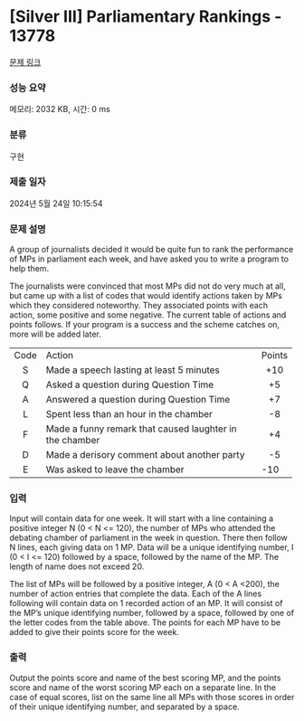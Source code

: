 # [Silver III] Parliamentary Rankings - 13778 

[문제 링크](https://www.acmicpc.net/problem/13778) 

### 성능 요약

메모리: 2032 KB, 시간: 0 ms

### 분류

구현

### 제출 일자

2024년 5월 24일 10:15:54

### 문제 설명

<p>A group of journalists decided it would be quite fun to rank the performance of MPs in parliament each week, and have asked you to write a program to help them.</p>

<p>The journalists were convinced that most MPs did not do very much at all, but came up with a list of codes that would identify actions taken by MPs which they considered noteworthy. They associated points with each action, some positive and some negative. The current table of actions and points follows. If your program is a success and the scheme catches on, more will be added later. </p>

<table class="table table-bordered" style="width:500px">
	<tbody>
		<tr>
			<td style="text-align:center">Code</td>
			<td>Action </td>
			<td style="text-align:center">Points </td>
		</tr>
		<tr>
			<td style="text-align:center">S</td>
			<td>Made a speech lasting at least 5 minutes</td>
			<td style="text-align:center">+10</td>
		</tr>
		<tr>
			<td style="text-align:center">Q</td>
			<td>Asked a question during Question Time </td>
			<td style="text-align:center">+5</td>
		</tr>
		<tr>
			<td style="text-align:center">A</td>
			<td>Answered a question during Question Time </td>
			<td style="text-align:center">+7</td>
		</tr>
		<tr>
			<td style="text-align:center">L</td>
			<td>Spent less than an hour in the chamber</td>
			<td style="text-align:center">-8</td>
		</tr>
		<tr>
			<td style="text-align:center">F</td>
			<td>Made a funny remark that caused laughter in the chamber</td>
			<td style="text-align:center">+4</td>
		</tr>
		<tr>
			<td style="text-align:center">D</td>
			<td>Made a derisory comment about another party </td>
			<td style="text-align:center">-5</td>
		</tr>
		<tr>
			<td style="text-align:center">E</td>
			<td>Was asked to leave the chamber </td>
			<td>-10</td>
		</tr>
	</tbody>
</table>

### 입력 

 <p>Input will contain data for one week. It will start with a line containing a positive integer N (0 < N <= 120), the number of MPs who attended the debating chamber of parliament in the week in question. There then follow N lines, each giving data on 1 MP. Data will be a unique identifying number, I (0 < I <= 120) followed by a space, followed by the name of the MP. The length of name does not exceed 20.</p>

<p>The list of MPs will be followed by a positive integer, A (0 < A <200), the number of action entries that complete the data. Each of the A lines following will contain data on 1 recorded action of an MP. It will consist of the MP’s unique identifying number, followed by a space, followed by one of the letter codes from the table above. The points for each MP have to be added to give their points score for the week.</p>

### 출력 

 <p>Output the points score and name of the best scoring MP, and the points score and name of the worst scoring MP each on a separate line. In the case of equal scores, list on the same line all MPs with those scores in order of their unique identifying number, and separated by a space.</p>

